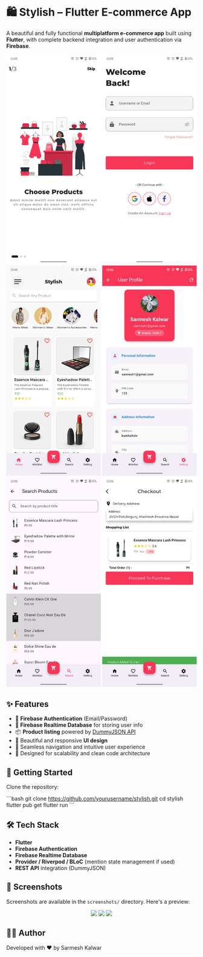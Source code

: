 
# 🛍️ Stylish – Flutter E-commerce App

A beautiful and fully functional **multiplatform e-commerce app** built using **Flutter**, with complete backend integration and user authentication via **Firebase**.

<p align="center">
  <img src="screenshots/screen1.jpg" width="250"/>
  <img src="screenshots/screen2.jpg" width="250"/>
  <img src="screenshots/screen3.jpg" width="250"/>
    <img src="screenshots/screen4.jpg" width="250"/>
  <img src="screenshots/screen5.jpg" width="250"/>
  <img src="screenshots/screen6.jpg" width="250"/>

</p>

## ✨ Features

- 🔐 **Firebase Authentication** (Email/Password)
- 🧠 **Firebase Realtime Database** for storing user info
- 📦 **Product listing** powered by [DummyJSON API](https://dummyjson.com/)
- 📱 Beautiful and responsive **UI design**
- 🔁 Seamless navigation and intuitive user experience
- 🧩 Designed for scalability and clean code architecture

## 🚀 Getting Started

Clone the repository:

\`\`\`bash
git clone https://github.com/yourusername/stylish.git
cd stylish
flutter pub get
flutter run
\`\`\`

## 🛠️ Tech Stack

- **Flutter**
- **Firebase Authentication**
- **Firebase Realtime Database**
- **Provider / Riverpod / BLoC** (mention state management if used)
- **REST API** integration (DummyJSON)

## 📸 Screenshots

Screenshots are available in the `screenshots/` directory. Here's a preview:

<p align="center">
  <img src="screenshots/screen1.png" width="200"/>
  <img src="screenshots/screen2.png" width="200"/>
  <img src="screenshots/screen3.png" width="200"/>
</p>

## 🧑‍💻 Author

Developed with ❤️ by  Sarmesh Kalwar
